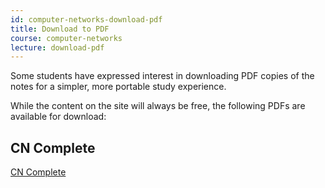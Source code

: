 ```yaml
---
id: computer-networks-download-pdf
title: Download to PDF
course: computer-networks
lecture: download-pdf
---
```


Some students have expressed interest in downloading PDF copies of the notes for
a simpler, more portable study experience.

While the content on the site will always be free, the following PDFs are available
for download:

## CN Complete

<div class="gumroad-product-embed" data-gumroad-product-id="cn-full">
  <a href="https://gumroad.com/l/gios-full">CN Complete</a>
</div>
